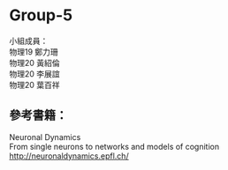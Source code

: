 # Group-5
小組成員：<br />
物理19 鄭力珊<br />
物理20 黃紹倫<br />
物理20 李展誼<br />
物理20 葉百祥<br />

## 參考書籍：<br />
Neuronal Dynamics<br />
From single neurons to networks and models of cognition<br />
http://neuronaldynamics.epfl.ch/
